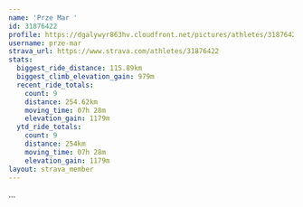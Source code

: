 ```yaml
---
name: 'Prze Mar '
id: 31876422
profile: https://dgalywyr863hv.cloudfront.net/pictures/athletes/31876422/22548952/3/large.jpg
username: prze-mar
strava_url: https://www.strava.com/athletes/31876422
stats:
  biggest_ride_distance: 115.89km
  biggest_climb_elevation_gain: 979m
  recent_ride_totals:
    count: 9
    distance: 254.62km
    moving_time: 07h 28m
    elevation_gain: 1179m
  ytd_ride_totals:
    count: 9
    distance: 254km
    moving_time: 07h 28m
    elevation_gain: 1179m
layout: strava_member
--- 
```

...
